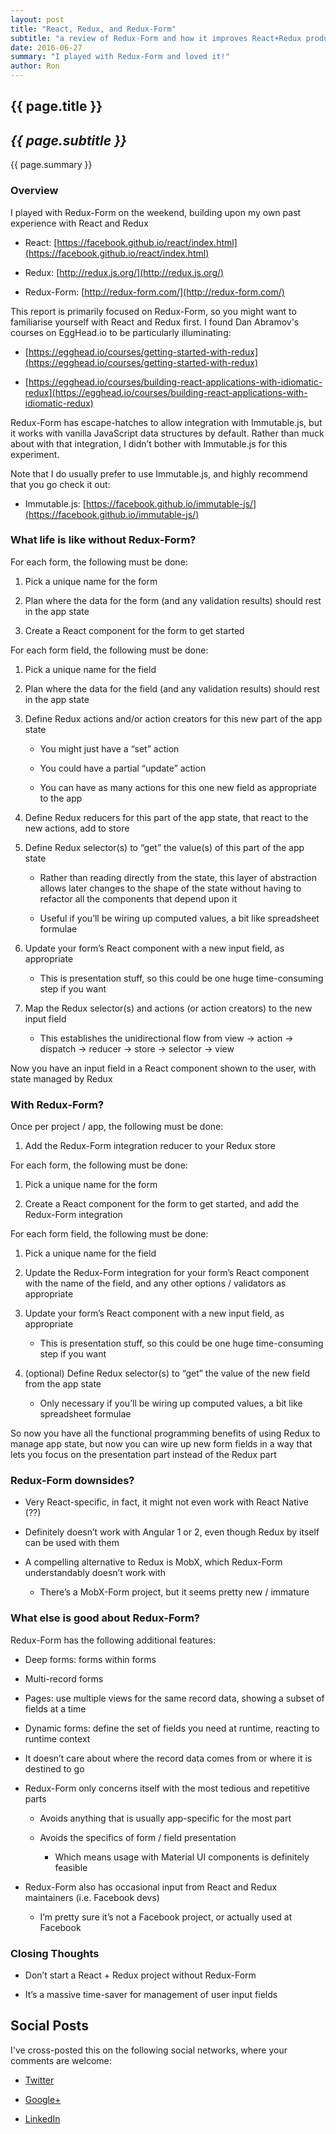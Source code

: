 ```yaml
---
layout: post
title: "React, Redux, and Redux-Form"
subtitle: "a review of Redux-Form and how it improves React+Redux productivity"
date: 2016-06-27
summary: "I played with Redux-Form and loved it!"
author: Ron
---
```


## {{ page.title }}

## _{{ page.subtitle }}_

{{ page.summary }}

### Overview

I played with Redux-Form on the weekend, building upon my own past experience with React and Redux

- React: [https://facebook.github.io/react/index.html](https://facebook.github.io/react/index.html)

- Redux: [http://redux.js.org/](http://redux.js.org/)

- Redux-Form: [http://redux-form.com/](http://redux-form.com/)

This report is primarily focused on Redux-Form, so you might want to familiarise yourself with React and Redux first. I found Dan Abramov's courses on EggHead.io to be particularly illuminating:

- [https://egghead.io/courses/getting-started-with-redux](https://egghead.io/courses/getting-started-with-redux)

- [https://egghead.io/courses/building-react-applications-with-idiomatic-redux](https://egghead.io/courses/building-react-applications-with-idiomatic-redux)

Redux-Form has escape-hatches to allow integration with Immutable.js, but it works with vanilla JavaScript data structures by default. Rather than muck about with that integration, I didn’t bother with Immutable.js for this experiment.

Note that I do usually prefer to use Immutable.js, and highly recommend that you go check it out:

- Immutable.js: [https://facebook.github.io/immutable-js/](https://facebook.github.io/immutable-js/)


### What life is like without Redux-Form?

For each form, the following must be done:

1. Pick a unique name for the form

2. Plan where the data for the form (and any validation results) should rest in the app state

3. Create a React component for the form to get started

For each form field, the following must be done:

1. Pick a unique name for the field

2. Plan where the data for the field (and any validation results) should rest in the app state

3. Define Redux actions and/or action creators for this new part of the app state

    - You might just have a “set” action

    - You could have a partial “update” action

    - You can have as many actions for this one new field as appropriate to the app

4. Define Redux reducers for this part of the app state, that react to the new actions, add to store

5. Define Redux selector(s) to “get” the value(s) of this part of the app state

    - Rather than reading directly from the state, this layer of abstraction allows later changes to the shape of the state without having to refactor all the components that depend upon it

    - Useful if you’ll be wiring up computed values, a bit like spreadsheet formulae

6. Update your form’s React component with a new input field, as appropriate

    - This is presentation stuff, so this could be one huge time-consuming step if you want

7. Map the Redux selector(s) and actions (or action creators) to the new input field

    - This establishes the unidirectional flow from view -> action -> dispatch -> reducer -> store -> selector -> view

Now you have an input field in a React component shown to the user, with state managed by Redux


### With Redux-Form?

Once per project / app, the following must be done:

1. Add the Redux-Form integration reducer to your Redux store

For each form, the following must be done:

1. Pick a unique name for the form

2. Create a React component for the form to get started, and add the Redux-Form integration

For each form field, the following must be done:

1. Pick a unique name for the field

2. Update the Redux-Form integration for your form’s React component with the name of the field, and any other options / validators as appropriate

3. Update your form’s React component with a new input field, as appropriate

    - This is presentation stuff, so this could be one huge time-consuming step if you want

4. (optional) Define Redux selector(s) to “get” the value of the new field from the app state

    - Only necessary if you’ll be wiring up computed values, a bit like spreadsheet formulae

So now you have all the functional programming benefits of using Redux to manage app state, but now you can wire up new form fields in a way that lets you focus on the presentation part instead of the Redux part


### Redux-Form downsides?

- Very React-specific, in fact, it might not even work with React Native (??)

- Definitely doesn’t work with Angular 1 or 2, even though Redux by itself can be used with them

- A compelling alternative to Redux is MobX, which Redux-Form understandably doesn’t work with

    - There’s a MobX-Form project, but it seems pretty new / immature


### What else is good about Redux-Form?

Redux-Form has the following additional features:

- Deep forms: forms within forms

- Multi-record forms

- Pages: use multiple views for the same record data, showing a subset of fields at a time

- Dynamic forms: define the set of fields you need at runtime, reacting to runtime context

- It doesn’t care about where the record data comes from or where it is destined to go

- Redux-Form only concerns itself with the most tedious and repetitive parts

    - Avoids anything that is usually app-specific for the most part

    - Avoids the specifics of form / field presentation

        - Which means usage with Material UI components is definitely feasible

- Redux-Form also has occasional input from React and Redux maintainers (i.e. Facebook devs)

    - I’m pretty sure it’s not a Facebook project, or actually used at Facebook


### Closing Thoughts

- Don’t start a React + Redux project without Redux-Form

- It’s a massive time-saver for management of user input fields


## Social Posts

I've cross-posted this on the following social networks, where your comments are welcome:

- [Twitter](https://twitter.com/jokeyrhyme/status/747333795511033860)

- [Google+](https://plus.google.com/+RonWaldon/posts/cpZeZTEtp1Z)

- [LinkedIn](https://www.linkedin.com/hp/update/6153099410109644800)
